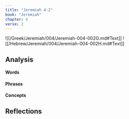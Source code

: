 ```yaml
---
title: "Jeremiah 4:2"
book: "Jeremiah"
chapter: 4
verse: 2
---
```

![[/Greek/Jeremiah/004/Jeremiah-004-002G.md#Text]]
![[/Hebrew/Jeremiah/004/Jeremiah-004-002H.md#Text]]

## Analysis

#### Words

#### Phrases

#### Concepts

## Reflections
